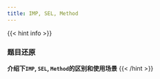 ```yaml
---
title: IMP, SEL, Method
---
```


{{< hint info >}}
### 题目还原

**介绍下`IMP`, `SEL`, `Method`的区别和使用场景**
{{< /hint >}}
